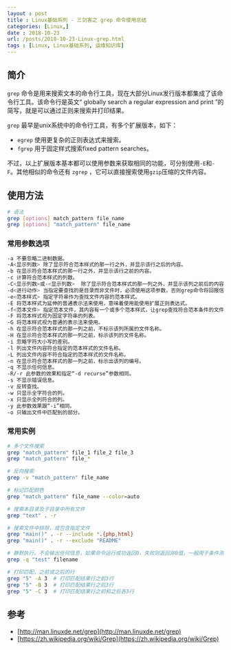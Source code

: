 ```yaml
---
layout : post
title : Linux基础系列 - 三剑客之 grep 命令使用总结
categories: [Linux,] 
date : 2018-10-23
url: /posts/2018-10-23-Linux-grep.html 
tags : [Linux, Linux基础系列, 运维知识库]
---
```


## 简介

`grep` 命令是用来搜索文本的命令行工具，现在大部分Linux发行版本都集成了该命令行工具。该命令行是英文“ globally search a regular expression and print ”的简写，就是可以通过正则来搜索并打印结果。

`grep` 最早是unix系统中的命令行工具，有多个扩展版本，如下：
- `egrep` 使用更复杂的正则表达式来搜索。
- `fgrep` 用于固定样式搜索fixed pattern searches。

不过，以上扩展版本基本都可以使用参数来获取相同的功能，可分别使用`-E`和`-F`。其他相似的命令还有 `zgrep` ，它可以直接搜索使用`gzip`压缩的文件内容。

<!-- more -->

## 使用方法

```bash
# 语法
grep [options] match_pattern file_name
grep [options] "match_pattern" file_name
```

### 常用参数选项

```bash
-a 不要忽略二进制数据。
-A<显示列数> 除了显示符合范本样式的那一行之外，并显示该行之后的内容。
-b 在显示符合范本样式的那一行之外，并显示该行之前的内容。
-c 计算符合范本样式的列数。
-C<显示列数>或-<显示列数>  除了显示符合范本样式的那一列之外，并显示该列之前后的内容。
-d<进行动作> 当指定要查找的是目录而非文件时，必须使用这项参数，否则grep命令将回报信息并停止动作。
-e<范本样式> 指定字符串作为查找文件内容的范本样式。
-E 将范本样式为延伸的普通表示法来使用，意味着使用能使用扩展正则表达式。
-f<范本文件> 指定范本文件，其内容有一个或多个范本样式，让grep查找符合范本条件的文件内容，格式为每一列的范本样式。
-F 将范本样式视为固定字符串的列表。
-G 将范本样式视为普通的表示法来使用。
-h 在显示符合范本样式的那一列之前，不标示该列所属的文件名称。
-H 在显示符合范本样式的那一列之前，标示该列的文件名称。
-i 忽略字符大小写的差别。
-l 列出文件内容符合指定的范本样式的文件名称。
-L 列出文件内容不符合指定的范本样式的文件名称。
-n 在显示符合范本样式的那一列之前，标示出该列的编号。
-q 不显示任何信息。
-R/-r 此参数的效果和指定“-d recurse”参数相同。
-s 不显示错误信息。
-v 反转查找。
-w 只显示全字符合的列。
-x 只显示全列符合的列。
-y 此参数效果跟“-i”相同。
-o 只输出文件中匹配到的部分。
```

### 常用实例 

```bash
# 多个文件搜索
grep "match_pattern" file_1 file_2 file_3
grep "match_pattern" file_*

# 反向搜索
grep -v "match_pattern" file_name

# 标记匹配颜色
grep "match_pattern" file_name --color=auto

# 搜索本目录及子目录中所有文件
grep "text" . -r 

# 搜索文件中排除，或包含指定文件
grep "main()" . -r --include *.{php,html}
grep "main()" . -r --exclude "README"

# 静默执行。不会输出任何信息，如果命令运行成功返回0，失败则返回非0值。一般用于条件测试。
grep -q "test" filename

# 打印匹配，之前或之后的行
grep "5" -A 3  # 打印匹配结果行之前3行
grep "5" -B 3  # 打印匹配结果行之后3行
grep "5" -C 3  # 打印匹配结果行之前和之后各3行
```

## 参考

- [http://man.linuxde.net/grep](http://man.linuxde.net/grep)
- [https://zh.wikipedia.org/wiki/Grep](https://zh.wikipedia.org/wiki/Grep)